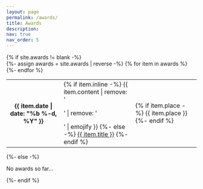 ```yaml
---
layout: page
permalink: /awards/
title: Awards
description: 
nav: true
nav_order: 5
---
```



<!-- pages/awards.md -->
<div class="awards">
{% if site.awards != blank -%} 
<div class="table-responsive">
    <table class="table table-sm table-borderless">
    {%- assign awards = site.awards | reverse -%} 
    {% for item in awards %} 
    <tr>
        <th scope="row">{{ item.date | date: "%b %-d, %Y" }}</th>
        <td>
        {% if item.inline -%} 
            {{ item.content | remove: '<p>' | remove: '</p>' | emojify }}
        {%- else -%} 
            <a class="awards-title" href="{{ item.url | relative_url }}">{{ item.title }}</a>
        {%- endif %} 
        </td>
        <td>
        {% if item.place -%} 
            <span class="awards-place">{{ item.place }}</span>
        {%- endif %}
        </td>
    </tr>
    {%- endfor %} 
    </table>
</div>
{%- else -%} 
<p>No awards so far...</p>
{%- endif %} 
</div>
